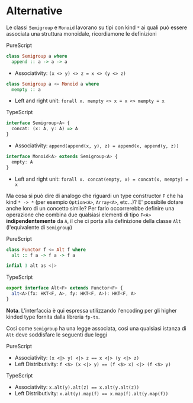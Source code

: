 # Alternative

Le classi `Semigroup` e `Monoid` lavorano su tipi con kind `*` ai quali può essere associata una struttura monoidale, ricordiamone le definizioni

PureScript

```purescript
class Semigroup a where
  append :: a -> a -> a
```

- Associativity: `(x <> y) <> z = x <> (y <> z)`

```purescript
class Semigroup a <= Monoid a where
  mempty :: a
```

- Left and right unit: `forall x. mempty <> x = x <> mempty = x`

TypeScript

```ts
interface Semigroup<A> {
  concat: (x: A, y: A) => A
}
```

- Associativity: `append(append(x, y), z) = append(x, append(y, z))`

```ts
interface Monoid<A> extends Semigroup<A> {
  empty: A
}
```

- Left and right unit: `forall x. concat(empty, x) = concat(x, mempty) = x`

Ma cosa si può dire di analogo che riguardi un type constructor `F` che ha kind `* -> *` (per esempio `Option<A>`, `Array<A>`, etc...)? E' possibile dotare anche loro di un concetto simile? Per farlo occorrerebbe definire una operazione che combina due qualsiasi elementi di tipo `F<A>` **indipendentemente** da `A`, il che ci porta alla definizione della classe `Alt` (l'equivalente di `Semigroup`)

PureScript

```purescript
class Functor f <= Alt f where
  alt :: f a -> f a -> f a

infixl 3 alt as <|>
```

TypeScript

```ts
export interface Alt<F> extends Functor<F> {
  alt<A>(fx: HKT<F, A>, fy: HKT<F, A>): HKT<F, A>
}
```

**Nota**. L'interfaccia è qui espressa utilizzando l'encoding per gli higher kinded type fornita dalla libreria `fp-ts`.

Così come `Semigroup` ha una legge associata, così una qualsiasi istanza di `Alt` deve soddisfare le seguenti due leggi

PureScript

- Associativity: `(x <|> y) <|> z == x <|> (y <|> z)`
- Left Distributivity: `f <$> (x <|> y) == (f <$> x) <|> (f <$> y)`

TypeScript

- Associativity: `x.alt(y).alt(z) == x.alt(y.alt(z))`
- Left Distributivity: `x.alt(y).map(f) == x.map(f).alt(y.map(f))`
